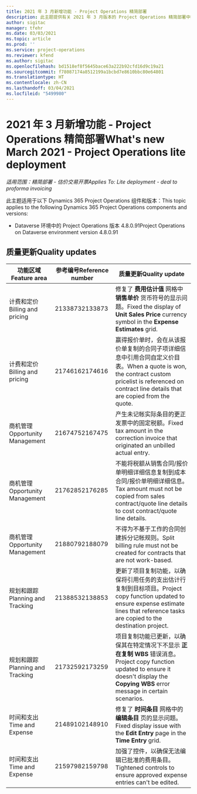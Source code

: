 ```yaml
---
title: 2021 年 3 月新增功能 - Project Operations 精简部署
description: 此主题提供有关 2021 年 3 月版本的 Project Operations 精简部署中推出的质量更新的信息。
author: sigitac
manager: tfehr
ms.date: 03/03/2021
ms.topic: article
ms.prod: ''
ms.service: project-operations
ms.reviewer: kfend
ms.author: sigitac
ms.openlocfilehash: bd1518ef8f5645bace63a222b92cfd16d9c19a21
ms.sourcegitcommit: f78087174a8512199a1bcbd7e8610bbc80e64801
ms.translationtype: HT
ms.contentlocale: zh-CN
ms.lasthandoff: 03/04/2021
ms.locfileid: "5499980"
---
```

# <a name="whats-new-march-2021---project-operations-lite-deployment"></a><span data-ttu-id="daf66-103">2021 年 3 月新增功能 - Project Operations 精简部署</span><span class="sxs-lookup"><span data-stu-id="daf66-103">What's new March 2021 - Project Operations lite deployment</span></span>

<span data-ttu-id="daf66-104">_适用范围：精简部署 - 估价交易开票_</span><span class="sxs-lookup"><span data-stu-id="daf66-104">_Applies To: Lite deployment - deal to proforma invoicing_</span></span>


<span data-ttu-id="daf66-105">此主题适用于以下 Dynamics 365 Project Operations 组件和版本：</span><span class="sxs-lookup"><span data-stu-id="daf66-105">This topic applies to the following Dynamics 365 Project Operations components and versions:</span></span>

- <span data-ttu-id="daf66-106">Dataverse 环境中的 Project Operations 版本 4.8.0.91</span><span class="sxs-lookup"><span data-stu-id="daf66-106">Project Operations on Dataverse environment version 4.8.0.91</span></span> 

## <a name="quality-updates"></a><span data-ttu-id="daf66-107">质量更新</span><span class="sxs-lookup"><span data-stu-id="daf66-107">Quality updates</span></span>

| <span data-ttu-id="daf66-108">**功能区域**</span><span class="sxs-lookup"><span data-stu-id="daf66-108">**Feature area**</span></span> | <span data-ttu-id="daf66-109">**参考编号**</span><span class="sxs-lookup"><span data-stu-id="daf66-109">**Reference number**</span></span> | <span data-ttu-id="daf66-110">**质量更新**</span><span class="sxs-lookup"><span data-stu-id="daf66-110">**Quality update**</span></span> |
| --- | --- | --- |
| <span data-ttu-id="daf66-111">计费和定价</span><span class="sxs-lookup"><span data-stu-id="daf66-111">Billing and pricing</span></span> | <span data-ttu-id="daf66-112">2133873</span><span class="sxs-lookup"><span data-stu-id="daf66-112">2133873</span></span> | <span data-ttu-id="daf66-113">修复了 **费用估计值** 网格中 **销售单价** 货币符号的显示问题。</span><span class="sxs-lookup"><span data-stu-id="daf66-113">Fixed the display of **Unit Sales Price** currency symbol in the **Expense Estimates** grid.</span></span> |
| <span data-ttu-id="daf66-114">计费和定价</span><span class="sxs-lookup"><span data-stu-id="daf66-114">Billing and pricing</span></span> | <span data-ttu-id="daf66-115">2174616</span><span class="sxs-lookup"><span data-stu-id="daf66-115">2174616</span></span> | <span data-ttu-id="daf66-116">赢得报价单时，会在从该报价单复制的合同子项详细信息中引用合同自定义价目表。</span><span class="sxs-lookup"><span data-stu-id="daf66-116">When a quote is won, the contract custom pricelist is referenced on contract line details that are copied from the quote.</span></span> |
| <span data-ttu-id="daf66-117">商机管理</span><span class="sxs-lookup"><span data-stu-id="daf66-117">Opportunity Management</span></span> | <span data-ttu-id="daf66-118">2167475</span><span class="sxs-lookup"><span data-stu-id="daf66-118">2167475</span></span> | <span data-ttu-id="daf66-119">产生未记帐实际条目的更正发票中的固定税额。</span><span class="sxs-lookup"><span data-stu-id="daf66-119">Fixed tax amount in the correction invoice that originated an unbilled actual entry.</span></span> |
| <span data-ttu-id="daf66-120">商机管理</span><span class="sxs-lookup"><span data-stu-id="daf66-120">Opportunity Management</span></span> | <span data-ttu-id="daf66-121">2176285</span><span class="sxs-lookup"><span data-stu-id="daf66-121">2176285</span></span> | <span data-ttu-id="daf66-122">不能将税额从销售合同/报价单明细详细信息复制到成本合同/报价单明细详细信息。</span><span class="sxs-lookup"><span data-stu-id="daf66-122">Tax amount must not be copied from sales contract/quote line details to cost contract/quote line details.</span></span> |
| <span data-ttu-id="daf66-123">商机管理</span><span class="sxs-lookup"><span data-stu-id="daf66-123">Opportunity Management</span></span> | <span data-ttu-id="daf66-124">2188079</span><span class="sxs-lookup"><span data-stu-id="daf66-124">2188079</span></span> | <span data-ttu-id="daf66-125">不得为不基于工作的合同创建拆分记帐规则。</span><span class="sxs-lookup"><span data-stu-id="daf66-125">Split billing rule must not be created for contracts that are not work-based.</span></span> |
| <span data-ttu-id="daf66-126">规划和跟踪</span><span class="sxs-lookup"><span data-stu-id="daf66-126">Planning and Tracking</span></span> | <span data-ttu-id="daf66-127">2138853</span><span class="sxs-lookup"><span data-stu-id="daf66-127">2138853</span></span> | <span data-ttu-id="daf66-128">更新了项目复制功能，以确保将引用任务的支出估计行复制到目标项目。</span><span class="sxs-lookup"><span data-stu-id="daf66-128">Project copy function updated to ensure expense estimate lines that reference tasks are copied to the destination project.</span></span> |
| <span data-ttu-id="daf66-129">规划和跟踪</span><span class="sxs-lookup"><span data-stu-id="daf66-129">Planning and Tracking</span></span> | <span data-ttu-id="daf66-130">2173259</span><span class="sxs-lookup"><span data-stu-id="daf66-130">2173259</span></span> | <span data-ttu-id="daf66-131">项目复制功能已更新，以确保其在特定情况下不显示 **正在复制 WBS** 错误消息。</span><span class="sxs-lookup"><span data-stu-id="daf66-131">Project copy function updated to ensure it doesn't display the **Copying WBS** error message in certain scenarios.</span></span> |
| <span data-ttu-id="daf66-132">时间和支出</span><span class="sxs-lookup"><span data-stu-id="daf66-132">Time and Expense</span></span> | <span data-ttu-id="daf66-133">2148910</span><span class="sxs-lookup"><span data-stu-id="daf66-133">2148910</span></span> | <span data-ttu-id="daf66-134">修复了 **时间条目** 网格中的 **编辑条目** 页的显示问题。</span><span class="sxs-lookup"><span data-stu-id="daf66-134">Fixed display issue with the **Edit Entry** page in the **Time Entry** grid.</span></span> |
| <span data-ttu-id="daf66-135">时间和支出</span><span class="sxs-lookup"><span data-stu-id="daf66-135">Time and Expense</span></span> | <span data-ttu-id="daf66-136">2159798</span><span class="sxs-lookup"><span data-stu-id="daf66-136">2159798</span></span> | <span data-ttu-id="daf66-137">加强了控件，以确保无法编辑已批准的费用条目。</span><span class="sxs-lookup"><span data-stu-id="daf66-137">Tightened controls to ensure approved expense entries can't be edited.</span></span> |



